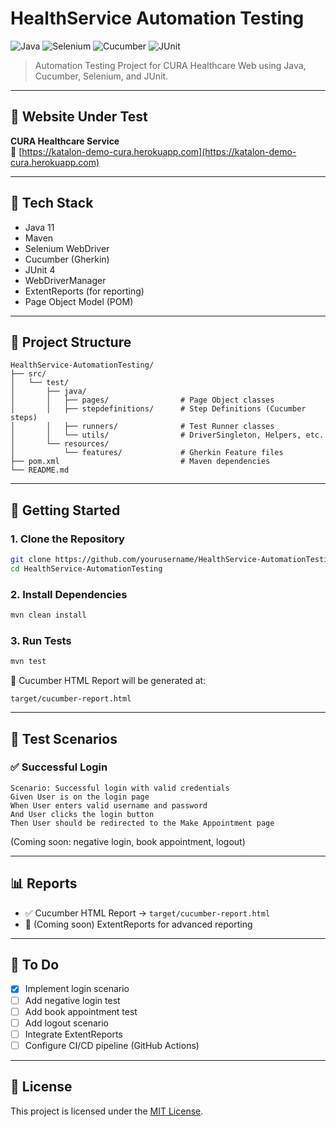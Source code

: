 # HealthService Automation Testing

![Java](https://img.shields.io/badge/Java-ED8B00?style=for-the-badge&logo=java&logoColor=white)
![Selenium](https://img.shields.io/badge/Selenium-43B02A?style=for-the-badge&logo=selenium&logoColor=white)
![Cucumber](https://img.shields.io/badge/Cucumber-23D96C?style=for-the-badge&logo=cucumber&logoColor=white)
![JUnit](https://img.shields.io/badge/JUnit-25A162?style=for-the-badge&logo=JUnit5&logoColor=white)

> Automation Testing Project for CURA Healthcare Web using Java, Cucumber, Selenium, and JUnit.

---

## 📌 Website Under Test

**CURA Healthcare Service**  
🔗 [https://katalon-demo-cura.herokuapp.com](https://katalon-demo-cura.herokuapp.com)

---

## 🧰 Tech Stack

- Java 11
- Maven
- Selenium WebDriver
- Cucumber (Gherkin)
- JUnit 4
- WebDriverManager
- ExtentReports (for reporting)
- Page Object Model (POM)

---

## 📁 Project Structure

```
HealthService-AutomationTesting/
├── src/
│   └── test/
│       ├── java/
│       │   ├── pages/                # Page Object classes
│       │   ├── stepdefinitions/      # Step Definitions (Cucumber steps)
│       │   ├── runners/              # Test Runner classes
│       │   └── utils/                # DriverSingleton, Helpers, etc.
│       └── resources/
│           └── features/             # Gherkin Feature files
├── pom.xml                           # Maven dependencies
└── README.md
```

---

## 🚀 Getting Started

### 1. Clone the Repository
```bash
git clone https://github.com/yourusername/HealthService-AutomationTesting.git
cd HealthService-AutomationTesting
```

### 2. Install Dependencies
```bash
mvn clean install
```

### 3. Run Tests
```bash
mvn test
```

📄 Cucumber HTML Report will be generated at:
```
target/cucumber-report.html
```

---

## 🧪 Test Scenarios

### ✅ Successful Login
```gherkin
Scenario: Successful login with valid credentials
Given User is on the login page
When User enters valid username and password
And User clicks the login button
Then User should be redirected to the Make Appointment page
```

(Coming soon: negative login, book appointment, logout)

---

## 📊 Reports

- ✅ Cucumber HTML Report → `target/cucumber-report.html`
- 🧪 (Coming soon) ExtentReports for advanced reporting

---

## 📌 To Do

- [x] Implement login scenario
- [ ] Add negative login test
- [ ] Add book appointment test
- [ ] Add logout scenario
- [ ] Integrate ExtentReports
- [ ] Configure CI/CD pipeline (GitHub Actions)

---

## 📄 License

This project is licensed under the [MIT License](LICENSE).